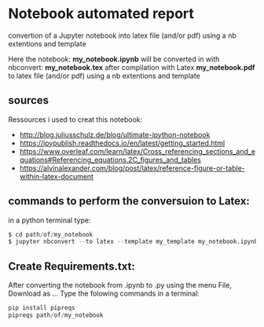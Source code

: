 # Notebook automated report
convertion of a Jupyter notebook into latex file (and/or pdf) using a nb extentions and template

Here the notebook:
**my_notebook.ipynb** 
will be converted in with nbconvert:
**my_notebook.tex**
after compilation with Latex
**my_notebook.pdf**
to latex file (and/or pdf) using a nb extentions and template

## sources

Ressources i used to creat this notebook:
- http://blog.juliusschulz.de/blog/ultimate-ipython-notebook
- https://ipypublish.readthedocs.io/en/latest/getting_started.html
- https://www.overleaf.com/learn/latex/Cross_referencing_sections_and_equations#Referencing_equations.2C_figures_and_tables
- https://alvinalexander.com/blog/post/latex/reference-figure-or-table-within-latex-document


## commands to perform the conversuion to Latex:
in a python terminal type:
```python
$ cd path/of/my_notebook
$ jupyter nbconvert --to latex --template my_template my_notebook.ipynb 
```

## Create Requirements.txt:
After converting the notebook from .ipynb to .py using the menu File, Download as ...
Type the folowing commands in a terminal:
```Python
pip install pipreqs
pipreqs path/of/my_notebook
```
